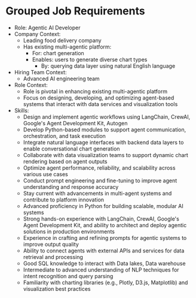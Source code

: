 # Grouped Job Requirements

- Role: Agentic AI Developer
- Company Context:
  - Leading food delivery company
  - Has existing multi-agentic platform:
    - For: chart generation
    - Enables: users to generate diverse chart types
      - By: querying data layer using natural English language
- Hiring Team Context:
  - Advanced AI engineering team
- Role Context:
  - Role is pivotal in enhancing existing multi-agentic platform
  - Focus on designing, developing, and optimizing agent-based systems that interact with data services and visualization tools
- Skills:
  - Design and implement agentic workflows using LangChain, CrewAI, Google's Agent Development Kit, Autogen
  - Develop Python-based modules to support agent communication, orchestration, and task execution
  - Integrate natural language interfaces with backend data layers to enable conversational chart generation
  - Collaborate with data visualization teams to support dynamic chart rendering based on agent outputs
  - Optimize agent performance, reliability, and scalability across various use cases
  - Conduct prompt engineering and fine-tuning to improve agent understanding and response accuracy
  - Stay current with advancements in multi-agent systems and contribute to platform innovation
  - Advanced proficiency in Python for building scalable, modular AI systems
  - Strong hands-on experience with LangChain, CrewAI, Google's Agent Development Kit, and ability to architect and deploy agentic solutions in production environments
  - Experience in crafting and refining prompts for agentic systems to improve output quality
  - Ability to connect agents with external APIs and services for data retrieval and processing
  - Good SQL knowledge to interact with Data lakes, Data warehouse
  - Intermediate to advanced understanding of NLP techniques for intent recognition and query parsing
  - Familiarity with charting libraries (e.g., Plotly, D3.js, Matplotlib) and visualization best practices
